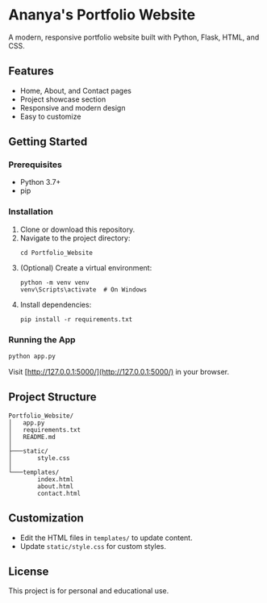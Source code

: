 # Ananya's Portfolio Website

A modern, responsive portfolio website built with Python, Flask, HTML, and CSS.

## Features
- Home, About, and Contact pages
- Project showcase section
- Responsive and modern design
- Easy to customize

## Getting Started

### Prerequisites
- Python 3.7+
- pip

### Installation
1. Clone or download this repository.
2. Navigate to the project directory:
   ```
   cd Portfolio_Website
   ```
3. (Optional) Create a virtual environment:
   ```
   python -m venv venv
   venv\Scripts\activate  # On Windows
   ```
4. Install dependencies:
   ```
   pip install -r requirements.txt
   ```

### Running the App
```bash
python app.py
```
Visit [http://127.0.0.1:5000/](http://127.0.0.1:5000/) in your browser.

## Project Structure
```
Portfolio_Website/
│   app.py
│   requirements.txt
│   README.md
│
├───static/
│       style.css
│
└───templates/
        index.html
        about.html
        contact.html
```

## Customization
- Edit the HTML files in `templates/` to update content.
- Update `static/style.css` for custom styles.

## License
This project is for personal and educational use.
